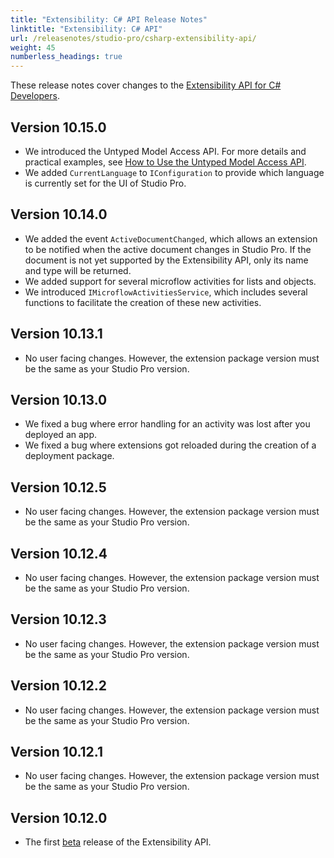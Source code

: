 ```yaml
---
title: "Extensibility: C# API Release Notes"
linktitle: "Extensibility: C# API"
url: /releasenotes/studio-pro/csharp-extensibility-api/
weight: 45
numberless_headings: true
---
```


These release notes cover changes to the [Extensibility API for C# Developers](/apidocs-mxsdk/apidocs/csharp-extensibility-api-10/).

## Version 10.15.0

* We introduced the Untyped Model Access API. For more details and practical examples, see [How to Use the Untyped Model Access API](/apidocs-mxsdk/apidocs/untyped-model-access-api/).
* We added `CurrentLanguage` to `IConfiguration` to provide which language is currently set for the UI of Studio Pro.
  
## Version 10.14.0

* We added the event `ActiveDocumentChanged`, which allows an extension to be notified when the active document changes in Studio Pro. If the document is not yet supported by the Extensibility API, only its name and type will be returned.
* We added support for several microflow activities for lists and objects.
* We introduced `IMicroflowActivitiesService`, which includes several functions to facilitate the creation of these new activities.
  
## Version 10.13.1

* No user facing changes. However, the extension package version must be the same as your Studio Pro version.

## Version 10.13.0

* We fixed a bug where error handling for an activity was lost after you deployed an app.
* We fixed a bug where extensions got reloaded during the creation of a deployment package.

## Version 10.12.5

* No user facing changes. However, the extension package version must be the same as your Studio Pro version. 

## Version 10.12.4

* No user facing changes. However, the extension package version must be the same as your Studio Pro version.

## Version 10.12.3

* No user facing changes. However, the extension package version must be the same as your Studio Pro version.

## Version 10.12.2

* No user facing changes. However, the extension package version must be the same as your Studio Pro version.

## Version 10.12.1

* No user facing changes. However, the extension package version must be the same as your Studio Pro version.

## Version 10.12.0

* The first [beta](/releasenotes/beta-features/) release of the Extensibility API.
